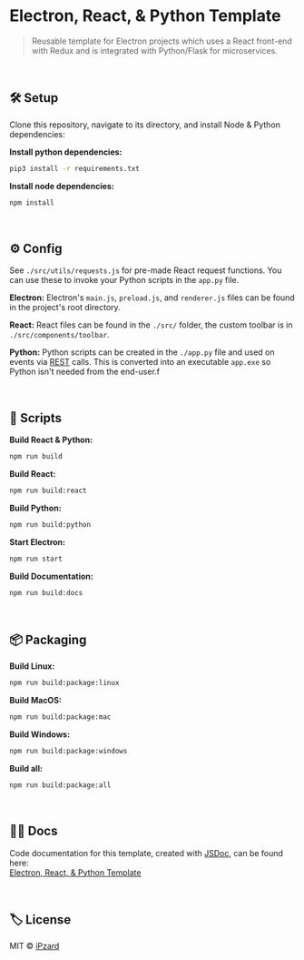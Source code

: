 # Electron, React, & Python Template
> Reusable template for Electron projects which uses a React front-end with Redux and is integrated with Python/Flask for microservices.

<br>

## 🛠️ Setup
Clone this repository, navigate to its directory, and install Node & Python dependencies:

**Install python dependencies:**
```bash
pip3 install -r requirements.txt
```

**Install node dependencies:**
```bash
npm install
```

<br>

## ⚙️ Config

See `./src/utils/requests.js` for pre-made React request functions. You can use these to invoke your Python scripts in the `app.py` file.

**Electron:** Electron's `main.js`, `preload.js`, and `renderer.js` files can be found in the project's root directory.

**React:** React files can be found in the `./src/` folder, the custom toolbar is in `./src/components/toolbar`.

**Python:** Python scripts can be created in the `./app.py` file and used on events via [REST](https://developer.mozilla.org/en-US/docs/Glossary/REST) calls. This is converted into an executable `app.exe` so Python isn't needed from the end-user.f

<br>

## 📜 Scripts

**Build React & Python:**
```bash
npm run build
```

**Build React:**
```bash
npm run build:react
```

**Build Python:**
```bash
npm run build:python
```

**Start Electron:**
```bash
npm run start
```

**Build Documentation:**
```bash
npm run build:docs
```
<br>

## 📦 Packaging

**Build Linux:**
```bash
npm run build:package:linux
```

**Build MacOS:**
```bash
npm run build:package:mac
```

**Build Windows:**
```bash
npm run build:package:windows
```

**Build all:**
```bash
npm run build:package:all
```
<br>

## 🐱‍👓 Docs
Code documentation for this template, created with [JSDoc](https://github.com/jsdoc/jsdoc), can be found here:<br>
[Electron, React, & Python Template](https://ipzard.github.io/electron-react-python-template/)

<br>

## 🏷️ License
MIT © [iPzard](https://github.com/iPzard/electron-react-python-template/blob/master/LICENSE)